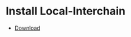 # Install Local-Interchain

- [Download](https://github.com/strangelove-ventures/interchaintest/releases/tag/v7.0.0)